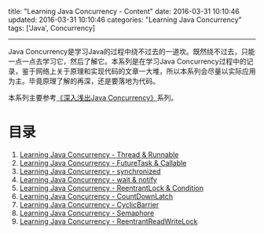 title: "Learning Java Concurrency - Content"
date: 2016-03-31 10:10:46
updated: 2016-03-31 10:10:46
categories: "Learning Java Concurrency"
tags: ['Java', Concurrency]

---

Java Concurrency是学习Java的过程中绕不过去的一道坎。既然绕不过去，只能一点一点去学习它，然后了解它。本系列是在学习Java Concurrency过程中的记录，鉴于网络上关于原理和实现代码的文章一大堆，所以本系列会尽量以实际应用为主。毕竟原理了解的再深，还是要落地为代码。

本系列主要参考[《深入浅出Java Concurrency》](http://www.blogjava.net/xylz/archive/2010/07/08/325587.html)系列。

<!-- More -->

# 目录

1. [Learning Java Concurrency - Thread & Runnable](/2016/04/11/learning-java-concurrency-thread-runnable/)
2. [Learning Java Concurrency - FutureTask & Callable](/2016/04/13/learning-java-concurrency-futuretask-callable/)
3. [Learning Java Concurrency - synchronized](/2016/04/01/java-concurrency-synchronized/)
4. [Learning Java Concurrency - wait & notify](/2016/04/06/learning-java-concurrency-wait-notify/)
5. [Learning Java Concurrency - ReentrantLock & Condition](/2016/04/07/learning-java-concurrency-reentrantlock-condition/)
6. [Learning Java Concurrency - CountDownLatch](/2016/03/30/java-concurrency-countdownlatch/)
7. [Learning Java Concurrency - CyclicBarrier](/2016/03/30/java-concurrency-cyclicbarrier/)
8. [Learning Java Concurrency - Semaphore](/2016/03/30/java-concurrent-semaphore/)
9. [Learning Java Concurrency - ReentrantReadWriteLock](/2016/04/07/learning-java-concurrency-reentrantreadwritelock/)
